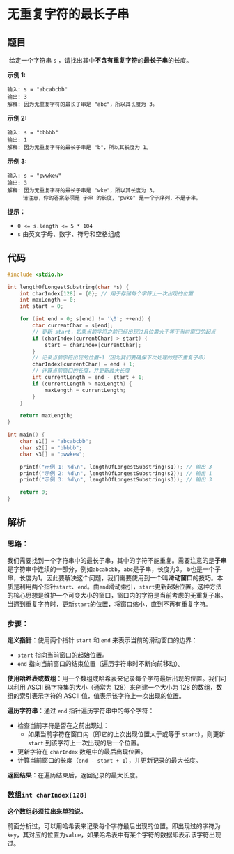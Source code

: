 # 无重复字符的最长子串

## 题目

​	给定一个字符串 `s` ，请找出其中**不含有重复字符**的**最长子串**的长度。

**示例 1:**

```
输入: s = "abcabcbb"
输出: 3 
解释: 因为无重复字符的最长子串是 "abc"，所以其长度为 3。
```

**示例 2:**

```
输入: s = "bbbbb"
输出: 1
解释: 因为无重复字符的最长子串是 "b"，所以其长度为 1。
```

**示例 3:**

```
输入: s = "pwwkew"
输出: 3
解释: 因为无重复字符的最长子串是 "wke"，所以其长度为 3。
     请注意，你的答案必须是 子串 的长度，"pwke" 是一个子序列，不是子串。
```

**提示：**

- `0 <= s.length <= 5 * 104`
- `s` 由英文字母、数字、符号和空格组成

## 代码

```c
#include <stdio.h>

int lengthOfLongestSubstring(char *s) {
    int charIndex[128] = {0}; // 用于存储每个字符上一次出现的位置
    int maxLength = 0;
    int start = 0;

    for (int end = 0; s[end] != '\0'; ++end) {
        char currentChar = s[end];
        // 更新 start，如果当前字符之前已经出现过且位置大于等于当前窗口的起点
        if (charIndex[currentChar] > start) {
            start = charIndex[currentChar];
        }
        // 记录当前字符出现的位置+1（因为我们要确保下次处理的是不重复子串）
        charIndex[currentChar] = end + 1;
        // 计算当前窗口的长度，并更新最大长度
        int currentLength = end - start + 1;
        if (currentLength > maxLength) {
            maxLength = currentLength;
        }
    }

    return maxLength;
}

int main() {
    char s1[] = "abcabcbb";
    char s2[] = "bbbbb";
    char s3[] = "pwwkew";

    printf("示例 1: %d\n", lengthOfLongestSubstring(s1)); // 输出 3
    printf("示例 2: %d\n", lengthOfLongestSubstring(s2)); // 输出 1
    printf("示例 3: %d\n", lengthOfLongestSubstring(s3)); // 输出 3

    return 0;
}

```

## 解析

### 思路：

​	我们需要找到一个字符串中的最长子串，其中的字符不能重复。需要注意的是**子串**是字符串中连续的一部分，例如`abcabcbb`，`abc`是子串，长度为3。 `b`也是一个子串，长度为1。因此要解决这个问题，我们需要使用到一个叫**滑动窗口**的技巧。本质是利用两个指针`start`、`end`。由`end`滑动索引，`start`更新起始位置。这种方法的核心思想是维护一个可变大小的窗口，窗口内的字符是当前考虑的无重复子串。当遇到重复字符时，更新`start`的位置，将窗口缩小，直到不再有重复字符。

### 步骤：

**定义指针**：使用两个指针 `start` 和 `end` 来表示当前的滑动窗口的边界：

- `start` 指向当前窗口的起始位置。
- `end` 指向当前窗口的结束位置（遍历字符串时不断向前移动）。

**使用哈希表或数组**：用一个数组或哈希表来记录每个字符最后出现的位置。我们可以利用 ASCII 码字符集的大小（通常为 128）来创建一个大小为 128 的数组，数组的索引表示字符的 ASCII 值，值表示该字符上一次出现的位置。

**遍历字符串**：通过 `end` 指针遍历字符串中的每个字符：

- 检查当前字符是否在之前出现过：
  - 如果当前字符在窗口内（即它的上次出现位置大于或等于 `start`），则更新 `start` 到该字符上一次出现的后一个位置。
- 更新字符在 `charIndex` 数组中的最后出现位置。
- 计算当前窗口的长度（`end - start + 1`），并更新记录的最大长度。

**返回结果**：在遍历结束后，返回记录的最大长度。

### 数组`int charIndex[128]`

**这个数组必须拉出来单独说。**

​	前面分析过，可以用哈希表来记录每个字符最后出现的位置。即出现过的字符为`key`，其对应的位置为`value`，如果哈希表中有某个字符的数据即表示该字符出现过。
